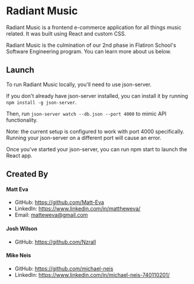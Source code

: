 # Radiant Music

Radiant Music is a frontend e-commerce application for all things music related. It was built using React and custom CSS.

Radiant Music is the culmination of our 2nd phase in Flatiron School's Software Engineering program. You can learn more about us below.

## Launch

To run Radiant Music locally, you'll need to use json-server.

If you don't already have json-server installed, you can install it by running `npm install -g json-server`.

Then, run `json-server watch --db.json --port 4000` to mimic API functionality.

Note: the current setup is configured to work with port 4000 specifically. Running your json-server on a different port will cause an error.

Once you've started your json-server, you can run npm start to launch the React app.

## Created By

#### Matt Eva 
- GitHub: https://github.com/Matt-Eva
- LinkedIn: https://www.linkedin.com/in/mattheweva/
- Email: matteweva@gmail.com

#### Josh Wilson
- GitHub: https://github.com/Nzrall

#### Mike Neis
- GitHub: https://github.com/michael-neis
- LinkedIn: https://www.linkedin.com/in/michael-neis-740110201/
